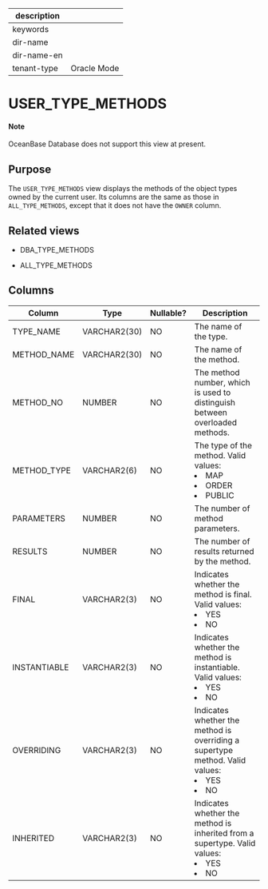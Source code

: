 | description ||
|---|---|
| keywords ||
| dir-name ||
| dir-name-en ||
| tenant-type | Oracle Mode |

USER_TYPE_METHODS
======================================

<main id="notice" type='explain'>
    <h4>Note</h4>
    <p>OceanBase Database does not support this view at present. </p>
  </main>

Purpose
-----------

The `USER_TYPE_METHODS` view displays the methods of the object types owned by the current user. Its columns are the same as those in `ALL_TYPE_METHODS`, except that it does not have the `OWNER` column.

Related views
-------------

* DBA_TYPE_METHODS

* ALL_TYPE_METHODS

Columns
-------------

| **Column** | **Type** | **Nullable?** | **Description** |
|--------------|--------------|----------------|-------------------------------------------------------------------------------------------------------------------------------------------------------------------------|
| TYPE_NAME | VARCHAR2(30) | NO | The name of the type. |
| METHOD_NAME | VARCHAR2(30) | NO | The name of the method. |
| METHOD_NO | NUMBER | NO | The method number, which is used to distinguish between overloaded methods. |
| METHOD_TYPE | VARCHAR2(6) | NO | The type of the method. Valid values: <li> MAP   <li> ORDER   <li> PUBLIC |
| PARAMETERS | NUMBER | NO | The number of method parameters. |
| RESULTS | NUMBER | NO | The number of results returned by the method. |
| FINAL | VARCHAR2(3) | NO | Indicates whether the method is final. Valid values: <li> YES   <li> NO |
| INSTANTIABLE | VARCHAR2(3) | NO | Indicates whether the method is instantiable. Valid values: <li> YES   <li> NO |
| OVERRIDING | VARCHAR2(3) | NO | Indicates whether the method is overriding a supertype method. Valid values: <li> YES   <li> NO |
| INHERITED | VARCHAR2(3) | NO | Indicates whether the method is inherited from a supertype. Valid values: <li> YES   <li> NO |
